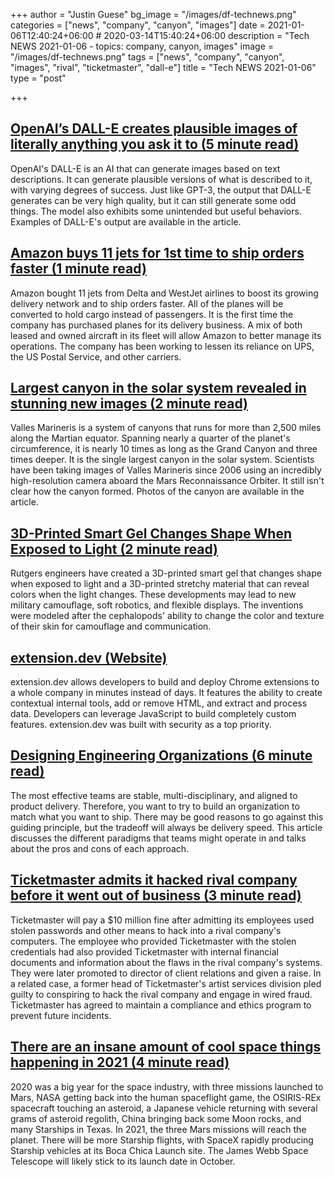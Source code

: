 +++
author = "Justin Guese"
bg_image = "/images/df-technews.png"
categories = ["news", "company", "canyon", "images"]
date = 2021-01-06T12:40:24+06:00 # 2020-03-14T15:40:24+06:00
description = "Tech NEWS 2021-01-06 - topics: company, canyon, images"
image = "/images/df-technews.png"
tags = ["news", "company", "canyon", "images", "rival", "ticketmaster", "dall-e"]
title = "Tech NEWS 2021-01-06"
type = "post"

+++

## [OpenAI’s DALL-E creates plausible images of literally anything you ask it to (5 minute read)](https://techcrunch.com/2021/01/05/openais-dall-e-creates-plausible-images-of-literally-anything-you-ask-it-to//1/01000176d7615b78-4c50fe91-815c-4420-815e-be16f096c0dc-000000/hG-TzaQBu-1QmJRgNxuyhyM4tF3WzplbdQI_-Uvp1Ms=174)

OpenAI's DALL-E is an AI that can generate images based on text descriptions. It can generate plausible versions of what is described to it, with varying degrees of success. Just like GPT-3, the output that DALL-E generates can be very high quality, but it can still generate some odd things. The model also exhibits some unintended but useful behaviors. Examples of DALL-E's output are available in the article.

## [Amazon buys 11 jets for 1st time to ship orders faster (1 minute read)](https://apnews.com/article/sports-nfl-football-new-york-jets-17f74a62c2e12f5ecf41234df10bd4ab/1/01000176d7615b78-4c50fe91-815c-4420-815e-be16f096c0dc-000000/lSaNl2WLXQpJn-gscaiQHLvf1ypxIAzEc4TAUrhsRsI=174)

Amazon bought 11 jets from Delta and WestJet airlines to boost its growing delivery network and to ship orders faster. All of the planes will be converted to hold cargo instead of passengers. It is the first time the company has purchased planes for its delivery business. A mix of both leased and owned aircraft in its fleet will allow Amazon to better manage its operations. The company has been working to lessen its reliance on UPS, the US Postal Service, and other carriers.

## [Largest canyon in the solar system revealed in stunning new images (2 minute read)](https://www.livescience.com/mars-deepest-canyon-in-solar-system.html/1/01000176d7615b78-4c50fe91-815c-4420-815e-be16f096c0dc-000000/3dsLyv64Ylb_ObtID20S_TZMWnMnlPllt4LimfqWDBE=174)

Valles Marineris is a system of canyons that runs for more than 2,500 miles along the Martian equator. Spanning nearly a quarter of the planet's circumference, it is nearly 10 times as long as the Grand Canyon and three times deeper. It is the single largest canyon in the solar system. Scientists have been taking images of Valles Marineris since 2006 using an incredibly high-resolution camera aboard the Mars Reconnaissance Orbiter. It still isn't clear how the canyon formed. Photos of the canyon are available in the article.

## [3D-Printed Smart Gel Changes Shape When Exposed to Light (2 minute read)](https://www.rutgers.edu/news/3d-printed-smart-gel-changes-shape-when-exposed-light/1/01000176d7615b78-4c50fe91-815c-4420-815e-be16f096c0dc-000000/JXs9H-owDEgLtjJZ2HJbS4dklum2s0IpuuR4id5aqJM=174)

Rutgers engineers have created a 3D-printed smart gel that changes shape when exposed to light and a 3D-printed stretchy material that can reveal colors when the light changes. These developments may lead to new military camouflage, soft robotics, and flexible displays. The inventions were modeled after the cephalopods' ability to change the color and texture of their skin for camouflage and communication.

## [extension.dev (Website)](https://extension.dev//1/01000176d7615b78-4c50fe91-815c-4420-815e-be16f096c0dc-000000/Df3u38KCwhG5Upr33IjUZTwk-djt0208UHx8UnOiyvw=174)

extension.dev allows developers to build and deploy Chrome extensions to a whole company in minutes instead of days. It features the ability to create contextual internal tools, add or remove HTML, and extract and process data. Developers can leverage JavaScript to build completely custom features. extension.dev was built with security as a top priority.

## [Designing Engineering Organizations (6 minute read)](https://jacobian.org/2021/jan/5/designing-engineering-organizations//1/01000176d7615b78-4c50fe91-815c-4420-815e-be16f096c0dc-000000/WC8eKnMW6cFQ03bFRrvowueGuRK5yfVfbwQbzP-lo9U=174)

The most effective teams are stable, multi-disciplinary, and aligned to product delivery. Therefore, you want to try to build an organization to match what you want to ship. There may be good reasons to go against this guiding principle, but the tradeoff will always be delivery speed. This article discusses the different paradigms that teams might operate in and talks about the pros and cons of each approach.

## [Ticketmaster admits it hacked rival company before it went out of business (3 minute read)](https://arstechnica.com/information-technology/2021/01/ticketmaster-pays-10-million-criminal-fine-for-hacking-a-rival-company//1/01000176d7615b78-4c50fe91-815c-4420-815e-be16f096c0dc-000000/JNzYBFxL3AbHqCtQmUmQGafTqzfmluVWozY5ysE9sNI=174)

Ticketmaster will pay a $10 million fine after admitting its employees used stolen passwords and other means to hack into a rival company's computers. The employee who provided Ticketmaster with the stolen credentials had also provided Ticketmaster with internal financial documents and information about the flaws in the rival company's systems. They were later promoted to director of client relations and given a raise. In a related case, a former head of Ticketmaster's artist services division pled guilty to conspiring to hack the rival company and engage in wired fraud. Ticketmaster has agreed to maintain a compliance and ethics program to prevent future incidents.

## [There are an insane amount of cool space things happening in 2021 (4 minute read)](https://arstechnica.com/science/2021/01/there-are-an-insane-amount-of-cool-space-things-happening-in-2021//1/01000176d7615b78-4c50fe91-815c-4420-815e-be16f096c0dc-000000/BB-yEH3b8kkNjv7GLzSEKPIXj1O1_jdtDpKddAq3HaA=174)

2020 was a big year for the space industry, with three missions launched to Mars, NASA getting back into the human spaceflight game, the OSIRIS-REx spacecraft touching an asteroid, a Japanese vehicle returning with several grams of asteroid regolith, China bringing back some Moon rocks, and many Starships in Texas. In 2021, the three Mars missions will reach the planet. There will be more Starship flights, with SpaceX rapidly producing Starship vehicles at its Boca Chica Launch site. The James Webb Space Telescope will likely stick to its launch date in October.

